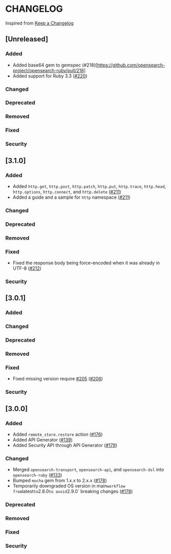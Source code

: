 # CHANGELOG
Inspired from [Keep a Changelog](https://keepachangelog.com/en/1.0.0/)

## [Unreleased]
### Added
- Added base64 gem to gemspec (#218)[https://github.com/opensearch-project/opensearch-ruby/pull/218]
- Added support for Ruby 3.3 ([#220](https://github.com/opensearch-project/opensearch-ruby/pull/220))
### Changed
### Deprecated
### Removed
### Fixed
### Security

## [3.1.0]
### Added
- Added `http.get`, `http.post`, `http.patch`, `http.put`, `http.trace`, `http.head`, `http.options`, `http.connect`, and `http.delete`  ([#211](https://github.com/opensearch-project/opensearch-ruby/pull/211))
- Added a guide and a sample for `http` namespace ([#211](https://github.com/opensearch-project/opensearch-ruby/pull/211))
### Changed
### Deprecated
### Removed
### Fixed
- Fixed the response body being force-encoded when it was already in UTF-8 ([#212](https://github.com/opensearch-project/opensearch-ruby/issues/212))
### Security

## [3.0.1]
### Added
### Changed
### Deprecated
### Removed
### Fixed
- Fixed missing version require [#205](https://github.com/opensearch-project/opensearch-ruby/issues/205) ([#206](https://github.com/opensearch-project/opensearch-ruby/pull/206))
### Security

## [3.0.0]
### Added
- Added `remote_store.restore` action ([#176](https://github.com/opensearch-project/opensearch-ruby/pull/176))
- Added API Generator ([#139](https://github.com/opensearch-project/opensearch-ruby/issues/139))
- Added Security API through API Generator ([#179](https://github.com/opensearch-project/opensearch-ruby/pull/179))
### Changed
- Merged `opensearch-transport`, `opensearch-api`, and `opensearch-dsl` into `opensearch-ruby` ([#133](https://github.com/opensearch-project/opensearch-ruby/issues/133))
- Bumped `mocha` gem from 1.x.x to 2.x.x ([#178](https://github.com/opensearch-project/opensearch-ruby/pull/178))
- Temporarily downgraded OS version in main` workflow from `latest` to `2.8.0` to avoid `2.9.0` breaking changes ([#178](https://github.com/opensearch-project/opensearch-ruby/pull/178))
### Deprecated
### Removed
### Fixed
### Security
